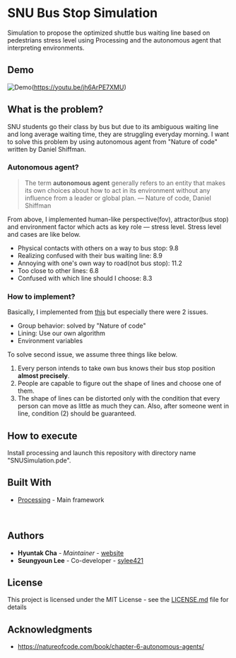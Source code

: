 # SNU Bus Stop Simulation

Simulation to propose the optimized shuttle bus waiting line based on pedestrians stress level using Processing and the autonomous agent that interpreting environments.


## Demo

![Demo](https://i.imgur.com/jNTit7w.png])(https://youtu.be/jh6ArPE7XMU)


## What is the problem?

SNU students go their class by bus but due to its ambiguous waiting line and long average waiting time, they are struggling everyday morning. I want to solve this problem by using autonomous agent from "Nature of code" written by Daniel Shiffman.

### Autonomous agent?

> The term **autonomous agent** generally refers to an entity that makes its own choices about how to act in its environment without any influence from a leader or global plan. — Nature of code, Daniel Shiffman

From above, I implemented human-like perspective(fov), attractor(bus stop) and environment factor which acts as key role — stress level. Stress level and cases are like below.

- Physical contacts with others on a way to bus stop: 9.8
- Realizing confused with their bus waiting line: 8.9
- Annoying with one's own way to road(not bus stop): 11.2
- Too close to other lines: 6.8
- Confused with which line should I choose: 8.3



### How to implement?

Basically, I implemented from [this](https://natureofcode.com/book/chapter-6-autonomous-agents/) but especially there were 2 issues. 

- Group behavior: solved by "Nature of code"
- Lining: Use our own algorithm
- Environment variables

To solve second issue, we assume three things like below.

1. Every person intends to take own bus knows their bus stop position **almost precisely**.
2. People are capable to figure out the shape of lines and choose one of them.
3. The shape of lines can be distorted only with the condition that every person can move as little as much they can. Also, after someone went in line, condition (2) should be guaranteed.



## How to execute

Install processing and launch this repository with directory name "SNUSimulation.pde".




## Built With

- [Processing](https://processing.org/) - Main framework

  ​

## Authors

- **Hyuntak Cha** - *Maintainer* - [website](https://hyuntak.com)
- **Seungyoun Lee** - Co-developer - [sylee421](https://github.com/sylee421)



## License

This project is licensed under the MIT License - see the [LICENSE.md](LICENSE.md) file for details

## Acknowledgments

- https://natureofcode.com/book/chapter-6-autonomous-agents/

